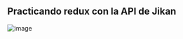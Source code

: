 

## Practicando redux con la API de Jikan

![image](https://user-images.githubusercontent.com/64809211/136864811-206b9a69-fb26-4d77-a73b-a992132bf427.png)

